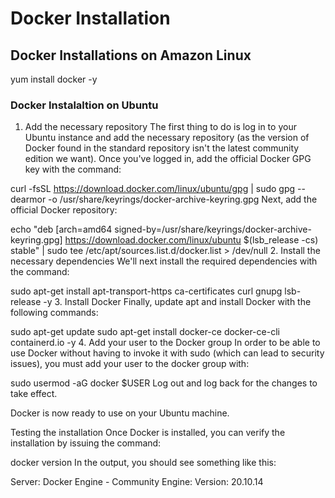 # Docker Installation

## Docker Installations on Amazon Linux
yum install docker -y

### Docker Instalaltion on Ubuntu

1. Add the necessary repository
The first thing to do is log in to your Ubuntu instance and add the necessary repository (as the version of Docker found in the standard repository isn't the latest community edition we want). Once you've logged in, add the official Docker GPG key with the command:

curl -fsSL https://download.docker.com/linux/ubuntu/gpg | sudo gpg --dearmor -o /usr/share/keyrings/docker-archive-keyring.gpg
Next, add the official Docker repository:

echo "deb [arch=amd64 signed-by=/usr/share/keyrings/docker-archive-keyring.gpg] https://download.docker.com/linux/ubuntu $(lsb_release -cs) stable" | sudo tee /etc/apt/sources.list.d/docker.list > /dev/null
2. Install the necessary dependencies
We'll next install the required dependencies with the command:

sudo apt-get install apt-transport-https ca-certificates curl gnupg lsb-release -y
3. Install Docker
Finally, update apt and install Docker with the following commands:

sudo apt-get update
sudo apt-get install docker-ce docker-ce-cli containerd.io -y
4. Add your user to the Docker group
In order to be able to use Docker without having to invoke it with sudo (which can lead to security issues), you must add your user to the docker group with:

sudo usermod -aG docker $USER
Log out and log back for the changes to take effect. 

Docker is now ready to use on your Ubuntu machine.

Testing the installation
Once Docker is installed, you can verify the installation by issuing the command:

docker version
In the output, you should see something like this:

Server: Docker Engine - Community
Engine:
  Version:          20.10.14


 
